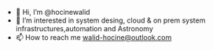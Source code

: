 - 👋 Hi, I’m @hocinewalid
- 👀 I’m interested in system desing, cloud & on prem system infrastructures,automation  and Astronomy
- 📫 How to reach me walid-hocine@outlook.com
<!---
hocinewalid/hocinewalid is a ✨ special ✨ repository because its `README.md` (this file) appears on your GitHub profile.
You can click the Preview link to take a look at your changes.
--->
